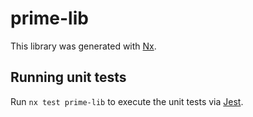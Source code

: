 # prime-lib

This library was generated with [Nx](https://nx.dev).

## Running unit tests

Run `nx test prime-lib` to execute the unit tests via [Jest](https://jestjs.io).
